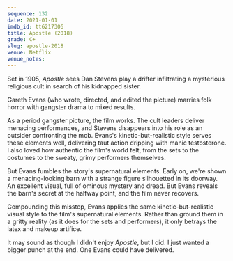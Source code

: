 ```yaml
---
sequence: 132
date: 2021-01-01
imdb_id: tt6217306
title: Apostle (2018)
grade: C+
slug: apostle-2018
venue: Netflix
venue_notes:
---
```


Set in 1905, _Apostle_ sees Dan Stevens play a drifter infiltrating a mysterious religious cult in search of his kidnapped sister.

<!-- end -->

Gareth Evans (who wrote, directed, and edited the picture) marries folk horror with gangster drama to mixed results.

As a period gangster picture, the film works. The cult leaders deliver menacing performances, and Stevens disappears into his role as an outsider confronting the mob. Evans's kinetic-but-realistic style serves these elements well, delivering taut action dripping with manic testosterone. I also loved how authentic the film's world felt, from the sets to the costumes to the sweaty, grimy performers themselves.

But Evans fumbles the story's supernatural elements. Early on, we're shown a menacing-looking barn with a strange figure silhouetted in its doorway. An excellent visual, full of ominous mystery and dread. But Evans reveals the barn's secret at the halfway point, and the film never recovers.

Compounding this misstep, Evans applies the same kinetic-but-realistic visual style to the film's supernatural elements. Rather than ground them in a gritty reality (as it does for the sets and performers), it only betrays the latex and makeup artifice.

It may sound as though I didn't enjoy _Apostle_, but I did. I just wanted a bigger punch at the end. One Evans could have delivered.
